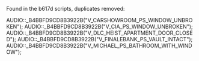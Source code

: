 Found in the b617d scripts, duplicates removed: 

 AUDIO::_B4BBFD9CD8B3922B("V_CARSHOWROOM_PS_WINDOW_UNBROKEN");
 AUDIO::_B4BBFD9CD8B3922B("V_CIA_PS_WINDOW_UNBROKEN");
 AUDIO::_B4BBFD9CD8B3922B("V_DLC_HEIST_APARTMENT_DOOR_CLOSED");
 AUDIO::_B4BBFD9CD8B3922B("V_FINALEBANK_PS_VAULT_INTACT");
 AUDIO::_B4BBFD9CD8B3922B("V_MICHAEL_PS_BATHROOM_WITH_WINDOW");